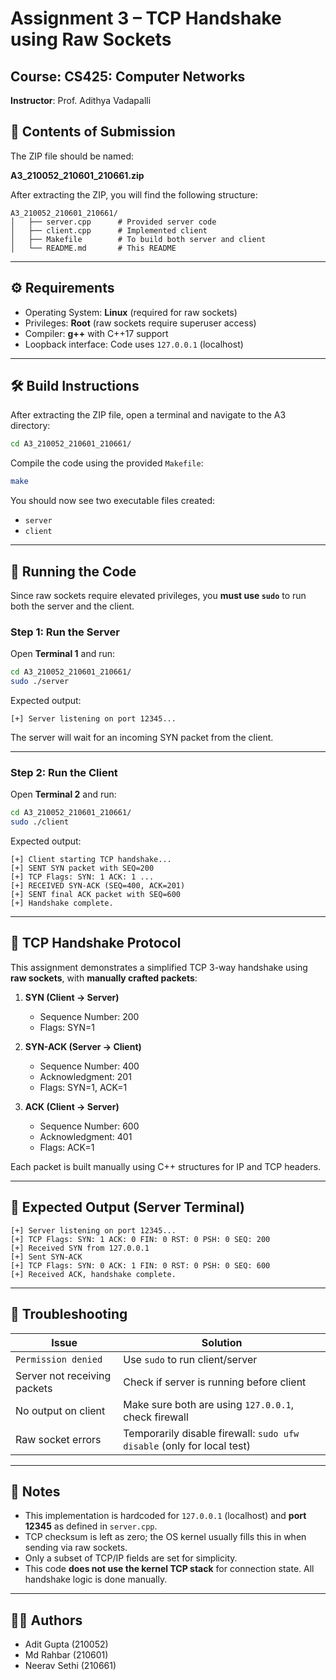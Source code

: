 # Assignment 3 – TCP Handshake using Raw Sockets

## Course: CS425: Computer Networks  

**Instructor**: Prof. Adithya Vadapalli  

## 📁 Contents of Submission

The ZIP file should be named:

**A3_210052_210601_210661.zip**

After extracting the ZIP, you will find the following structure:

```
A3_210052_210601_210661/
│   ├── server.cpp      # Provided server code
│   ├── client.cpp      # Implemented client
│   ├── Makefile        # To build both server and client
│   └── README.md       # This README
```

---

## ⚙️ Requirements

- Operating System: **Linux** (required for raw sockets)
- Privileges: **Root** (raw sockets require superuser access)
- Compiler: **g++** with C++17 support
- Loopback interface: Code uses `127.0.0.1` (localhost)

---

## 🛠️ Build Instructions

After extracting the ZIP file, open a terminal and navigate to the A3 directory:

```bash
cd A3_210052_210601_210661/
```

Compile the code using the provided `Makefile`:

```bash
make
```

You should now see two executable files created:

- `server`
- `client`

---

## 🚀 Running the Code

Since raw sockets require elevated privileges, you **must use `sudo`** to run both the server and the client.

### Step 1: Run the Server

Open **Terminal 1** and run:

```bash
cd A3_210052_210601_210661/
sudo ./server
```

Expected output:

```
[+] Server listening on port 12345...
```

The server will wait for an incoming SYN packet from the client.

---

### Step 2: Run the Client

Open **Terminal 2** and run:

```bash
cd A3_210052_210601_210661/
sudo ./client
```

Expected output:

```
[+] Client starting TCP handshake...
[+] SENT SYN packet with SEQ=200
[+] TCP Flags: SYN: 1 ACK: 1 ...
[+] RECEIVED SYN-ACK (SEQ=400, ACK=201)
[+] SENT final ACK packet with SEQ=600
[+] Handshake complete.
```

---

## 📡 TCP Handshake Protocol

This assignment demonstrates a simplified TCP 3-way handshake using **raw sockets**, with **manually crafted packets**:

1. **SYN (Client → Server)**  
   - Sequence Number: 200  
   - Flags: SYN=1

2. **SYN-ACK (Server → Client)**  
   - Sequence Number: 400  
   - Acknowledgment: 201  
   - Flags: SYN=1, ACK=1

3. **ACK (Client → Server)**  
   - Sequence Number: 600  
   - Acknowledgment: 401  
   - Flags: ACK=1

Each packet is built manually using C++ structures for IP and TCP headers.

---

## 🧪 Expected Output (Server Terminal)

```
[+] Server listening on port 12345...
[+] TCP Flags: SYN: 1 ACK: 0 FIN: 0 RST: 0 PSH: 0 SEQ: 200
[+] Received SYN from 127.0.0.1
[+] Sent SYN-ACK
[+] TCP Flags: SYN: 0 ACK: 1 FIN: 0 RST: 0 PSH: 0 SEQ: 600
[+] Received ACK, handshake complete.
```

---

## 🧯 Troubleshooting

| Issue | Solution |
|-------|----------|
| `Permission denied` | Use `sudo` to run client/server |
| Server not receiving packets | Check if server is running before client |
| No output on client | Make sure both are using `127.0.0.1`, check firewall |
| Raw socket errors | Temporarily disable firewall: `sudo ufw disable` (only for local test) |

---

## 📌 Notes

- This implementation is hardcoded for `127.0.0.1` (localhost) and **port 12345** as defined in `server.cpp`.
- TCP checksum is left as zero; the OS kernel usually fills this in when sending via raw sockets.
- Only a subset of TCP/IP fields are set for simplicity.
- This code **does not use the kernel TCP stack** for connection state. All handshake logic is done manually.

---

## 👨‍💻 Authors

- Adit Gupta (210052)
- Md Rahbar (210601)
- Neerav Sethi (210661)
